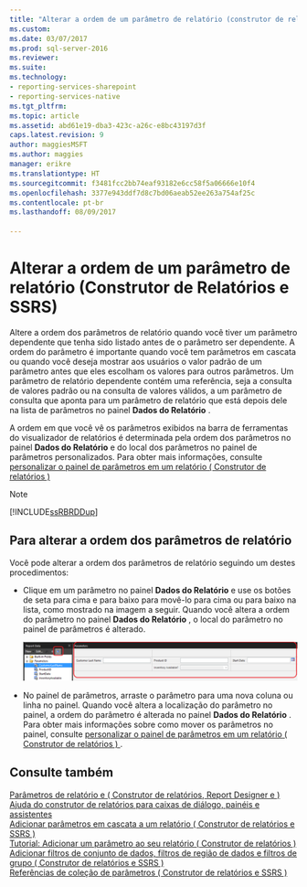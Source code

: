 ```yaml
---
title: "Alterar a ordem de um parâmetro de relatório (construtor de relatórios e SSRS) | Microsoft Docs"
ms.custom: 
ms.date: 03/07/2017
ms.prod: sql-server-2016
ms.reviewer: 
ms.suite: 
ms.technology:
- reporting-services-sharepoint
- reporting-services-native
ms.tgt_pltfrm: 
ms.topic: article
ms.assetid: abd61e19-dba3-423c-a26c-e8bc43197d3f
caps.latest.revision: 9
author: maggiesMSFT
ms.author: maggies
manager: erikre
ms.translationtype: HT
ms.sourcegitcommit: f3481fcc2bb74eaf93182e6cc58f5a06666e10f4
ms.openlocfilehash: 3377e943ddf7d8c7bd06aeab52ee263a754af25c
ms.contentlocale: pt-br
ms.lasthandoff: 08/09/2017

---
```

# <a name="change-the-order-of-a-report-parameter-report-builder-and-ssrs"></a>Alterar a ordem de um parâmetro de relatório (Construtor de Relatórios e SSRS)
  Altere a ordem dos parâmetros de relatório quando você tiver um parâmetro dependente que tenha sido listado antes de o parâmetro ser dependente. A ordem do parâmetro é importante quando você tem parâmetros em cascata ou quando você deseja mostrar aos usuários o valor padrão de um parâmetro antes que eles escolham os valores para outros parâmetros. Um parâmetro de relatório dependente contém uma referência, seja a consulta de valores padrão ou na consulta de valores válidos, a um parâmetro de consulta que aponta para um parâmetro de relatório que está depois dele na lista de parâmetros no painel **Dados do Relatório** .  
  
 A ordem em que você vê os parâmetros exibidos na barra de ferramentas do visualizador de relatórios é determinada pela ordem dos parâmetros no painel **Dados do Relatório** e do local dos parâmetros no painel de parâmetros personalizados. Para obter mais informações, consulte [personalizar o painel de parâmetros em um relatório &#40; Construtor de relatórios &#41;](../../reporting-services/report-design/customize-the-parameters-pane-in-a-report-report-builder.md)  
  
> [!NOTE]  
>  [!INCLUDE[ssRBRDDup](../../includes/ssrbrddup-md.md)]  
  
## <a name="to-change-the-order-of-report-parameters"></a>Para alterar a ordem dos parâmetros de relatório  
  
Você pode alterar a ordem dos parâmetros de relatório seguindo um destes procedimentos:  
  
-   Clique em um parâmetro no painel **Dados do Relatório** e use os botões de seta para cima e para baixo para movê-lo para cima ou para baixo na lista, como mostrado na imagem a seguir.  Quando você altera a ordem do parâmetro no painel **Dados do Relatório** , o local do parâmetro no painel de parâmetros é alterado.  
  
     ![Alterar a ordem dos parâmetros no painel dados do relatório](../../reporting-services/report-design/media/ssrs-changeorderofparameters-reportdata.png "alterar a ordem dos parâmetros no painel dados do relatório")  
  
-   No painel de parâmetros, arraste o parâmetro para uma nova coluna ou linha no painel. Quando você altera a localização do parâmetro no painel, a ordem do parâmetro é alterada no painel **Dados do Relatório** . Para obter mais informações sobre como mover os parâmetros no painel, consulte [personalizar o painel de parâmetros em um relatório &#40; Construtor de relatórios &#41; ](../../reporting-services/report-design/customize-the-parameters-pane-in-a-report-report-builder.md).  
  
## <a name="see-also"></a>Consulte também  
 [Parâmetros de relatório e &#40; Construtor de relatórios, Report Designer e &#41;](../../reporting-services/report-design/report-parameters-report-builder-and-report-designer.md)   
 [Ajuda do construtor de relatórios para caixas de diálogo, painéis e assistentes](http://msdn.microsoft.com/en-us/2da24891-0b6d-4d3c-8b18-81b98752642f)   
 [Adicionar parâmetros em cascata a um relatório &#40; Construtor de relatórios e SSRS &#41;](../../reporting-services/report-design/add-cascading-parameters-to-a-report-report-builder-and-ssrs.md)   
 [Tutorial: Adicionar um parâmetro ao seu relatório &#40; Construtor de relatórios &#41;](../../reporting-services/tutorial-add-a-parameter-to-your-report-report-builder.md)   
 [Adicionar filtros de conjunto de dados, filtros de região de dados e filtros de grupo &#40; Construtor de relatórios e SSRS &#41;](../../reporting-services/report-design/add-dataset-filters-data-region-filters-and-group-filters.md)   
 [Referências de coleção de parâmetros &#40; Construtor de relatórios e SSRS &#41;](../../reporting-services/report-design/built-in-collections-parameters-collection-references-report-builder.md)  
  
  
